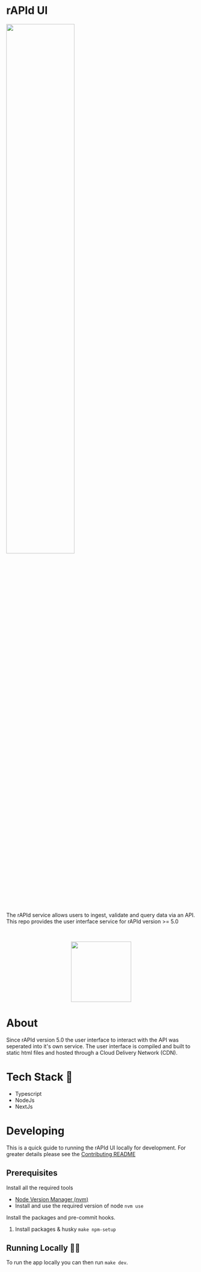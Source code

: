 # rAPId UI

<img src="https://github.com/no10ds/rapid-api/blob/main/logo.png?raw=true" display=block margin-left=auto margin-right=auto width=60%;/>


The rAPId service allows users to ingest, validate and query data via an API. This repo provides the user interface service for rAPId version >= 5.0

<br />
<p align="center">
<a href="https://ukgovernmentdigital.slack.com/archives/C03E5GV2LQM"><img src="https://user-images.githubusercontent.com/609349/63558739-f60a7e00-c502-11e9-8434-c8a95b03ce62.png" width=160px; /></a>
</p>

# About

Since rAPId version 5.0 the user interface to interact with the API was seperated into it's own service. The user interface is compiled and built to static html files and hosted through a Cloud Delivery Network (CDN).

# Tech Stack 🍭

- Typescript
- NodeJs
- NextJs
# Developing

This is a quick guide to running the rAPId UI locally for development. For greater details please see the [Contributing README](CONTRIBUTING.md)

## Prerequisites

Install all the required tools
- [Node Version Manager (nvm)](https://github.com/nvm-sh/nvm#installing-and-updating)
- Install and use the required version of node `nvm use` 

Install the packages and pre-commit hooks.

1. Install packages & husky `make npm-setup`

## Running Locally 🏃‍♂️

To run the app locally you can then run `make dev`.